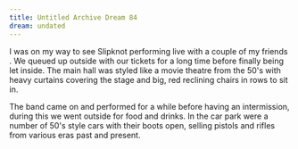 ```yaml
---
title: Untitled Archive Dream 84
dream: undated
---
```


I was on my way to see Slipknot performing live with a couple of my friends <!-- CD TB -->. We queued up outside with our tickets for a long time before finally being let inside. The main hall was styled like a movie theatre from the 50's with heavy curtains covering the stage and big, red reclining chairs in rows to sit in.

The band came on and performed for a while before having an intermission, during this we went outside for food and drinks. In the car park were a number of 50's style cars with their boots open, selling pistols and rifles from various eras past and present.